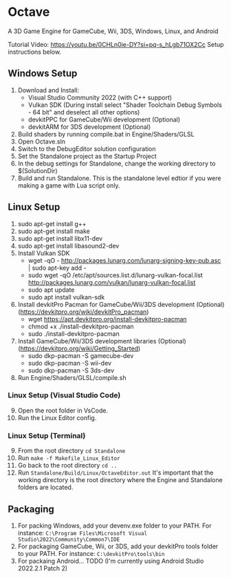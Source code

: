 # Octave
A 3D Game Engine for GameCube, Wii, 3DS, Windows, Linux, and Android

Tutorial Video: https://youtu.be/0CHLn0ie-DY?si=pq-s_hLgb71OX2Cc
Setup instructions below.

## Windows Setup
1. Download and Install:
	- Visual Studio Community 2022 (with C++ support)
	- Vulkan SDK (During install select "Shader Toolchain Debug Symbols - 64 bit" and deselect all other options)
    - devkitPPC for GameCube/Wii development (Optional)
    - devkitARM for 3DS development (Optional)
2. Build shaders by running compile.bat in Engine/Shaders/GLSL
3. Open Octave.sln
4. Switch to the DebugEditor solution configuration
5. Set the Standalone project as the Startup Project
6. In the debug settings for Standalone, change the working directory to $(SolutionDir)
7. Build and run Standalone. This is the standalone level edtior if you were making a game with Lua script only.

## Linux Setup
1. sudo apt-get install g++
2. sudo apt-get install make
3. sudo apt-get install libx11-dev
4. sudo apt-get install libasound2-dev
5. Install Vulkan SDK
    - wget -qO - http://packages.lunarg.com/lunarg-signing-key-pub.asc | sudo apt-key add -
    - sudo wget -qO /etc/apt/sources.list.d/lunarg-vulkan-focal.list http://packages.lunarg.com/vulkan/lunarg-vulkan-focal.list
    - sudo apt update
    - sudo apt install vulkan-sdk
6. Install devkitPro Pacman for GameCube/Wii/3DS development (Optional) (https://devkitpro.org/wiki/devkitPro_pacman)
    - wget https://apt.devkitpro.org/install-devkitpro-pacman
    - chmod +x ./install-devkitpro-pacman
    - sudo ./install-devkitpro-pacman
7. Install GameCube/Wii/3DS development libraries (Optional) (https://devkitpro.org/wiki/Getting_Started)
    - sudo dkp-pacman -S gamecube-dev
    - sudo dkp-pacman -S wii-dev
    - sudo dkp-pacman -S 3ds-dev
8. Run Engine/Shaders/GLSL/compile.sh

### Linux Setup (Visual Studio Code)
9. Open the root folder in VsCode.
10. Run the Linux Editor config.

### Linux Setup (Terminal)
9. From the root directory `cd Standalone` 
10. Run `make -f Makefile_Linux_Editor`
11. Go back to the root directory `cd ..`
12. Run `Standalone/Build/Linux/OctaveEditor.out` It's important that the working directory is the root directory where the Engine and Standalone folders are located.


## Packaging
1. For packing Windows, add your devenv.exe folder to your PATH. For instance: 
    `C:\Program Files\Microsoft Visual Studio\2022\Community\Common7\IDE`
2. For packaging GameCube, Wii, or 3DS, add your devkitPro tools folder to your PATH. For instance: 
    `C:\devkitPro\tools\bin`
3. For packaing Android... TODO (I'm currently using Android Studio 2022.2.1 Patch 2)
